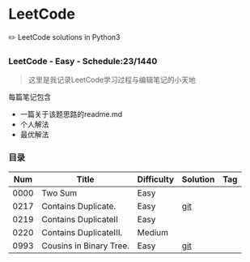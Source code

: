 # LeetCode
✏️ LeetCode solutions in Python3

### LeetCode - Easy - Schedule:23/1440
> 这里是我记录LeetCode学习过程与编辑笔记的小天地

每篇笔记包含
* 一篇关于该题思路的readme.md
* 个人解法
* 最优解法

### 目录
| Num| Title                   |Difficulty|Solution|Tag|
| ---| ---                     |---       |---     |---|
|0000| Two Sum                 |Easy  |        |   |
|0217| Contains Duplicate.     |Easy  |[git](https://github.com/odcowl/LeetCode/tree/master/0217_Contains_Duplicate)|   |
|0219| Contains DuplicateII    |Easy  |        |   |
|0220| Contains DuplicateIII.  |Medium|        |   |
|0993| Cousins in Binary Tree. |Easy  |[git](https://github.com/odcowl/LeetCode/tree/master/0993_Cousins_In_Binary_Tree)|   |
